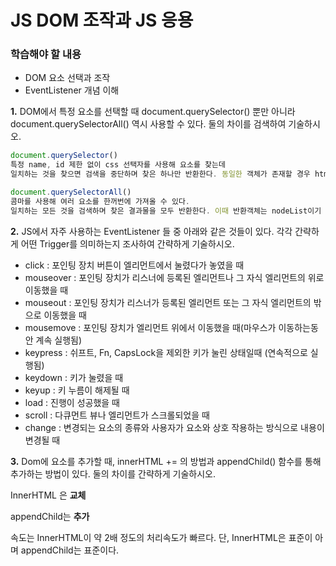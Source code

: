 # JS DOM 조작과 JS 응용

### 학습해야 할 내용

- DOM 요소 선택과 조작
- EventListener 개념 이해

**1.** DOM에서 특정 요소를 선택할 때 document.querySelector() 뿐만 아니라  document.querySelectorAll() 역시 사용할 수 있다. 둘의 차이를 검색하여 기술하시오.

```javascript
document.querySelector()
특정 name, id 제한 없이 css 선택자를 사용해 요소를 찾는데
일치하는 것을 찾으면 검색을 중단하며 찾은 하나만 반환한다. 동일한 객체가 존재할 경우 html 문서 상위에 존재하는 요소를 반환한다.
```

```javascript
document.querySelectorAll()
콤마를 사용해 여러 요소를 한꺼번에 가져올 수 있다.
일치하는 모든 것을 검색하며 찾은 결과물을 모두 반환한다. 이때 반환객체는 nodeList이기 때문에 for 문 또는 foreach문을 사용해 꺼내야 한다. 
```







**2.** JS에서 자주 사용하는 EventListener 들 중 아래와 같은 것들이 있다.  각각 간략하게 어떤 Trigger를 의미하는지 조사하여 간략하게 기술하시오.

- click : 포인팅 장치 버튼이 엘리먼트에서 눌렸다가 놓였을 때
- mouseover : 포인팅 장치가 리스너에 등록된 엘리먼트나 그 자식 엘리먼트의 위로 이동했을 때
- mouseout : 포인팅 장치가 리스너가 등록된 엘리먼트 또는 그 자식 엘리먼트의 밖으로 이동했을 때
- mousemove : 포인팅 장치가 엘리먼트 위에서 이동했을 때(마우스가 이동하는동안 계속 실행됨)
- keypress : 쉬프트, Fn, CapsLock을 제외한 키가 눌린 상태일때 (연속적으로 실행됨)
- keydown : 키가 눌렸을 때
- keyup : 키 누름이 해제될 때
- load : 진행이 성공했을 때
- scroll : 다큐먼트 뷰나 엘리먼트가 스크롤되었을 때
- change : 변경되는 요소의 종류와 사용자가 요소와 상호 작용하는 방식으로 내용이 변경될 때





**3.** Dom에 요소를 추가할 때, innerHTML += 의 방법과 appendChild() 함수를 통해 추가하는 방법이 있다. 둘의 차이를 간략하게 기술하시오.

InnerHTML 은 **교체**

appendChild는 **추가**

속도는 InnerHTML이 약 2배 정도의 처리속도가 빠르다. 단, InnerHTML은 표준이 아며 appendChild는 표준이다.